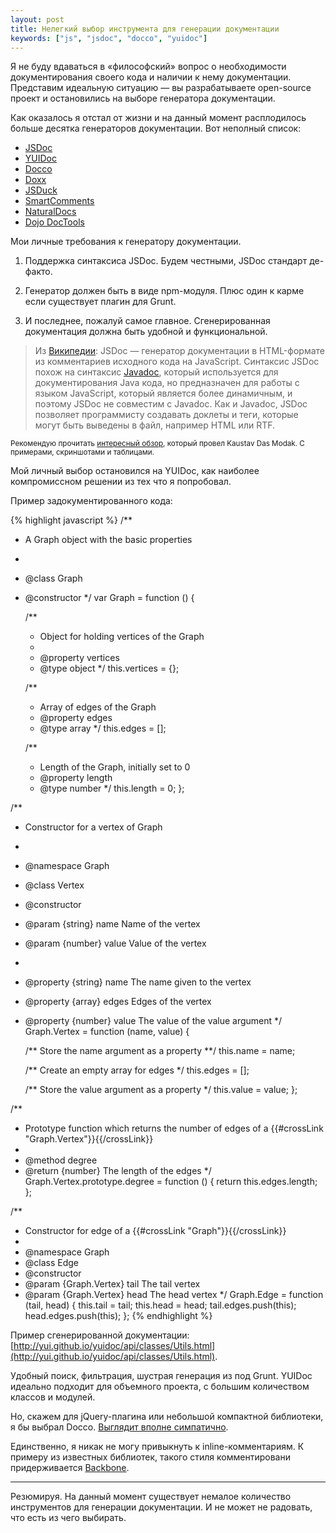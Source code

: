 ```yaml
---
layout: post
title: Нелегкий выбор инструмента для генерации документации
keywords: ["js", "jsdoc", "docco", "yuidoc"]
---
```


Я не буду вдаваться в «философский»  вопрос о необходимости документирования своего кода и наличии к нему документации. Представим идеальную ситуацию &mdash; вы разрабатываете open-source проект и остановились на выборе генератора документации.

Как оказалось я отстал от жизни и на данный момент расплодилось больше десятка генераторов документации. Вот неполный список:

* [JSDoc](http://usejsdoc.org)
* [YUIDoc](http://developer.yahoo.com/yui/yuidoc/)
* [Docco](http://jashkenas.github.com/docco/)
* [Doxx](https://github.com/FGRibreau/doxx)
* [JSDuck](https://github.com/senchalabs/jsduck)
* [SmartComments](http://smartcomments.github.io)
* [NaturalDocs](http://www.naturaldocs.org/)
* [Dojo DocTools](http://dojotoolkit.org/reference-guide/1.8/util/doctools/generate.html)

Мои личные требования к генератору документации. 

1. Поддержка синтаксиса JSDoc. Будем честными, JSDoc стандарт де-факто.

2. Генератор должен быть в виде npm-модуля. Плюс один к карме если существует плагин для Grunt.

3. И последнее, пожалуй самое главное. Сгенерированная документация должна быть удобной и функциональной.


> Из [Википедии](http://ru.wikipedia.org/wiki/Javadoc): JSDoc — генератор документации в HTML-формате из комментариев исходного кода на JavaScript. Синтаксис JSDoc похож на синтаксис [Javadoc](http://ru.wikipedia.org/wiki/Javadoc), который используется для документирования Java кода, но предназначен для работы с языком JavaScript, который является более динамичным, и поэтому JSDoc не совместим с Javadoc. Как и Javadoc, JSDoc позволяет программисту создавать доклеты и теги, которые могут быть выведены в файл, например HTML или RTF.

<small>Рекомендую прочитать [интересный обзор](http://blog.fusioncharts.com/2013/12/jsdoc-vs-yuidoc-vs-doxx-vs-docco-choosing-a-javascript-documentation-generator/), который провел Kaustav Das Modak. С примерами, скриншотами и таблицами.</small>

Мой личный выбор остановился на YUIDoc, как наиболее компромиссном решении из тех что я попробовал. 

Пример задокументированного кода:

{% highlight javascript %}
/**
 * A Graph object with the basic properties
 *
 * @class Graph
 * @constructor
 */
var Graph = function () {

    /** 
     * Object for holding vertices of the Graph
     *
     * @property vertices
     * @type object
     */
    this.vertices = {};
    
    /**
     * Array of edges of the Graph
     * @property edges
     * @type array
     */
    this.edges = [];
    
    /**
     * Length of the Graph, initially set to 0
     * @property length
     * @type number
     */
    this.length = 0;
};

/**
 * Constructor for a vertex of Graph
 *
 * @namespace Graph
 * @class Vertex
 * @constructor
 * @param {string} name Name of the vertex
 * @param {number} value Value of the vertex
 *
 * @property {string} name The name given to the vertex
 * @property {array} edges Edges of the vertex
 * @property {number} value The value of the value argument
 */
Graph.Vertex = function (name, value) {

    /** Store the name argument as a property **/
    this.name = name;
    
    /** Create an empty array for edges */
    this.edges = [];
    
    /** Store the value argument as a property */
    this.value = value;
};

/**
 * Prototype function which returns the number of edges of a {{#crossLink "Graph.Vertex"}}{{/crossLink}}
 *
 * @method degree
 * @return {number} The length of the edges
 */
Graph.Vertex.prototype.degree = function () {
    return this.edges.length;
};

/**
 * Constructor for edge of a {{#crossLink "Graph"}}{{/crossLink}}
 *
 * @namespace Graph
 * @class Edge
 * @constructor
 * @param {Graph.Vertex} tail The tail vertex
 * @param {Graph.Vertex} head The head vertex
 */
Graph.Edge = function (tail, head) {
    this.tail = tail;
    this.head = head;
    tail.edges.push(this);
    head.edges.push(this);
};
{% endhighlight %}

Пример сгенерированной документации: [http://yui.github.io/yuidoc/api/classes/Utils.html](http://yui.github.io/yuidoc/api/classes/Utils.html). 

Удобный поиск, фильтрация, шустрая генерация из под Grunt. YUIDoc идеально подходит для объемного проекта, с большим количеством классов и модулей. 

Но, скажем для jQuery-плагина или небольшой компактной библиотеки, я бы выбрал Docco. [Выглядит вполне симпатично](http://static.fusioncharts.com/samples/articles/js-documentation-generators/docco/docs/source-docco.html). 

Единственно, я никак не могу привыкнуть к inline-комментариям. К примеру из известных библиотек, такого стиля комментировани придерживается [Backbone](https://github.com/jashkenas/backbone/blob/master/backbone.js).

***

Резюмируя. На данный момент существует немалое количество инструментов для генерации документации. И не может не радовать, что есть из чего выбирать.